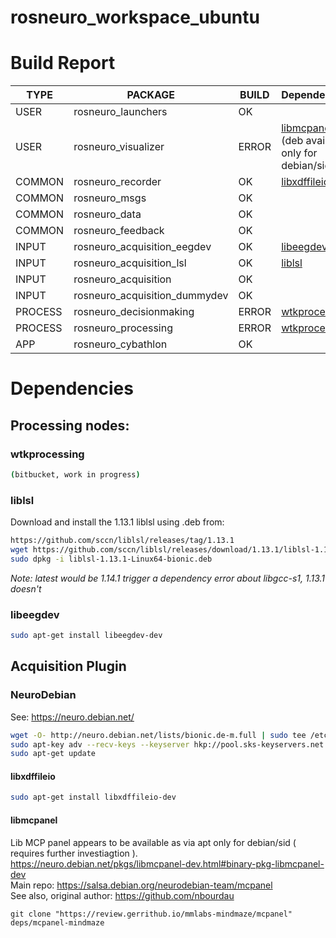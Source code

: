 # rosneuro_workspace_ubuntu

# Build Report

| **TYPE** | **PACKAGE** | **BUILD**  | **Dependencies** |
|-|-|-|-|
| USER | rosneuro_launchers | OK ||
| USER | rosneuro_visualizer | ERROR | [libmcpanel](#libmcpanel) (deb available only for debian/sid) |
| COMMON |rosneuro_recorder | OK | [libxdffileio](#libxdffileio) |
| COMMON | rosneuro_msgs | OK ||
| COMMON | rosneuro_data | OK ||
| COMMON | rosneuro_feedback | OK ||
| INPUT | rosneuro_acquisition_eegdev | OK | [libeegdev](#libeegdev) ||
| INPUT | rosneuro_acquisition_lsl | OK | [liblsl](#liblsl) ||
| INPUT | rosneuro_acquisition |OK ||
| INPUT | rosneuro_acquisition_dummydev | OK ||
| PROCESS | rosneuro_decisionmaking | ERROR | [wtkprocessing](#wtkprocessing) |
| PROCESS | rosneuro_processing | ERROR | [wtkprocessing](#wtkprocessing)|
| APP | rosneuro_cybathlon | OK ||



# Dependencies

## Processing nodes:

### wtkprocessing

```bash
(bitbucket, work in progress)
```

### liblsl

Download and install the 1.13.1 liblsl using .deb from:

```bash
https://github.com/sccn/liblsl/releases/tag/1.13.1
wget https://github.com/sccn/liblsl/releases/download/1.13.1/liblsl-1.13.1-Linux64-bionic.deb
sudo dpkg -i liblsl-1.13.1-Linux64-bionic.deb 
```

_Note: latest would be 1.14.1 trigger a dependency error about libgcc-s1, 1.13.1 doesn't_

### libeegdev

```bash
sudo apt-get install libeegdev-dev 
```

## Acquisition Plugin

### NeuroDebian
See: https://neuro.debian.net/

```bash
wget -O- http://neuro.debian.net/lists/bionic.de-m.full | sudo tee /etc/apt/sources.list.d/neurodebian.sources.list
sudo apt-key adv --recv-keys --keyserver hkp://pool.sks-keyservers.net:80 0xA5D32F012649A5A9
sudo apt-get update
```

#### libxdffileio

```bash
sudo apt-get install libxdffileio-dev   
```


#### libmcpanel
Lib MCP panel appears to be available as via apt only for debian/sid ( requires further investiagtion ).    
https://neuro.debian.net/pkgs/libmcpanel-dev.html#binary-pkg-libmcpanel-dev    
Main repo: https://salsa.debian.org/neurodebian-team/mcpanel     
See also, original author: https://github.com/nbourdau
```
git clone "https://review.gerrithub.io/mmlabs-mindmaze/mcpanel" deps/mcpanel-mindmaze
```


